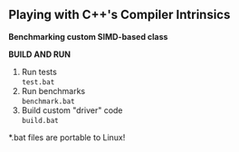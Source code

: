 ## **Playing with C++'s Compiler Intrinsics**
**Benchmarking custom SIMD-based class**

**BUILD AND RUN**                 

1. Run tests<br>
`test.bat`
2. Run benchmarks<br>
`benchmark.bat`
3. Build custom "driver" code<br>
`build.bat`

*.bat files are portable to Linux!
